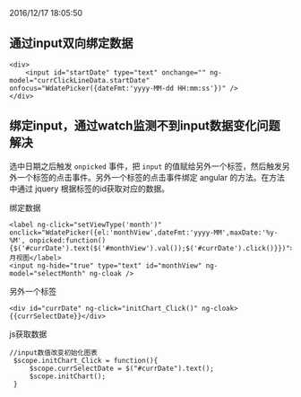 2016/12/17 18:05:50 
## 通过input双向绑定数据

    <div>
        <input id="startDate" type="text" onchange="" ng-model="currClickLineData.startDate" onfocus="WdatePicker({dateFmt:'yyyy-MM-dd HH:mm:ss'})" />
    </div>

## 绑定input，通过watch监测不到input数据变化问题解决
 
选中日期之后触发 `onpicked` 事件，把 `input` 的值赋给另外一个标签，然后触发另外一个标签的点击事件。另外一个标签的点击事件绑定 angular 的方法。在方法中通过 jquery 根据标签的id获取对应的数据。

绑定数据

    <label ng-click="setViewType('month')" onclick="WdatePicker({el:'monthView',dateFmt:'yyyy-MM',maxDate:'%y-%M', onpicked:function(){$('#currDate').text($('#monthView').val());$('#currDate').click()}})">月视图</label>
    <input ng-hide="true" type="text" id="monthView" ng-model="selectMonth" ng-cloak />
另外一个标签  

    <div id="currDate" ng-click="initChart_Click()" ng-cloak>{{currSelectDate}}</div>

js获取数据  

    //input数值改变初始化图表
     $scope.initChart_Click = function(){
         $scope.currSelectDate = $("#currDate").text();
         $scope.initChart();
     }
